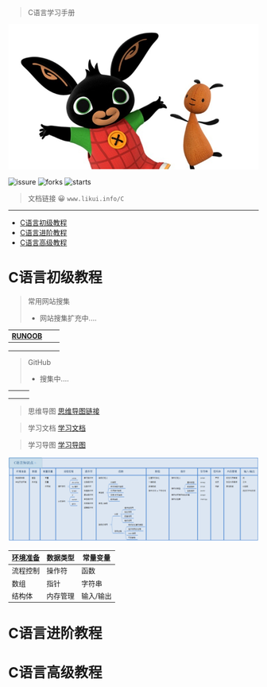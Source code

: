 > C语言学习手册



![](Image/ABasic/bing_bunny.jpg)

![issure](https://img.shields.io/github/issues/ilikui/C)
![forks](https://img.shields.io/github/forks/ilikui/C)
![starts](https://img.shields.io/github/stars/ilikui/C)


> 文档链接  😀 `www.likui.info/C`
---


- [C语言初级教程](#c语言初级教程)
- [C语言进阶教程](#c语言进阶教程)
- [C语言高级教程](#c语言高级教程)

# C语言初级教程



> 常用网站搜集
>
> * 网站搜集扩充中....



| [RUNOOB](https://www.runoob.com/cprogramming/c-tutorial.html) |      |      |
| ------------------------------------------------------------ | ---- | ---- |
|                                                              |      |      |
|                                                              |      |      |
|                                                              |      |      |





> GitHub
>
> * 搜集中....





|      |      |      |
| ---- | ---- | ---- |
|      |      |      |
|      |      |      |
|      |      |      |








> 思维导图 [思维导图链接](ABasic/C语言知识点.xmind)

> 学习文档 [学习文档](ABasic\CBasic.html)

> 学习导图 [学习导图](Image/ABasic/Banner.PNG)

![](Image/ABasic/Banner.PNG)

| [环境准备](ABasic\CH001\环境准备.md) | 数据类型 | 常量变量  |
| ------------------------------------ | -------- | --------- |
| 流程控制                             | 操作符   | 函数      |
| 数组                                 | 指针     | 字符串    |
| 结构体                               | 内存管理 | 输入/输出 |




# C语言进阶教程




# C语言高级教程